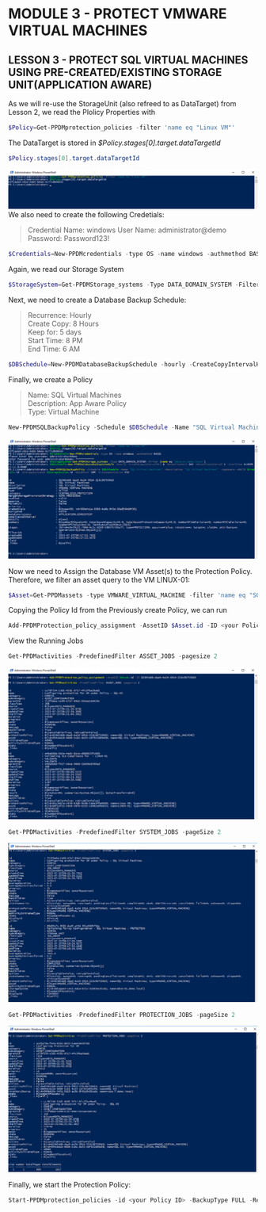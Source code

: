 # MODULE 3 - PROTECT VMWARE VIRTUAL MACHINES

## LESSON 3 - PROTECT SQL VIRTUAL MACHINES USING PRE-CREATED/EXISTING STORAGE UNIT(APPLICATION AWARE)

As we will re-use the StorageUnit (also refreed to as DataTarget) from Lesson 2, we read the Plolicy Properties with

```Powershell
$Policy=Get-PPDMprotection_policies -filter 'name eq "Linux VM"'
```

The DataTarget is stored in *$Policy.stages[0].target.dataTargetId*

```Powershell
$Policy.stages[0].target.dataTargetId
```
![Alt text](image-29.png)
We also need to create the following Credetials:

>Credential Name: windows
>User Name: administrator@demo
>Password: Password123!

```Powershell
$Credentials=New-PPDMcredentials -type OS -name windows -authmethod BASIC 
```

Again, we read our Storage System

```Powershell
$StorageSystem=Get-PPDMStorage_systems -Type DATA_DOMAIN_SYSTEM -Filter {name eq "ddve-01.demo.local"}
```

Next, we need to create a Database Backup Schedule:

>Recurrence: Hourly  
>Create Copy: 8 Hours  
>Keep for: 5 days  
>Start Time: 8 PM  
>End Time: 6 AM  

```Powershell
$DBSchedule=New-PPDMDatabaseBackupSchedule -hourly -CreateCopyIntervalHrs 8 -RetentionUnit DAY -RetentionInterval 5 -starttime 8:00PM -endtime 6:00AM
```

Finally, we create a Policy

>Name: SQL Virtual Machines  
>Description: App Aware Policy  
>Type: Virtual Machine  

```Powershell
New-PPDMSQLBackupPolicy -Schedule $DBSchedule -Name "SQL Virtual Machines" -Description "SQL Virtual Machines"  -AppAware -dbCID $Credentials.id -StorageSystemID $StorageSystem.id -DataMover SDM -SizeSegmentation VSS
```

![Alt text](image-30.png)

Now we need to Assign the Database VM Asset(s) to the Protection Policy. Therefore, we filter an asset query to the VM LINUX-01:

```Powershell
$Asset=Get-PPDMassets -type VMWARE_VIRTUAL_MACHINE -filter 'name eq "SQL-03"'
```

Copying the Policy Id from the Previously create Policy, we can run

```Powershell
Add-PPDMProtection_policy_assignment -AssetID $Asset.id -ID <your Policy ID>
```

View the Running Jobs

```Powershell
Get-PPDMactivities -PredefinedFilter ASSET_JOBS -pagesize 2
```

![Alt text](image-31.png)

```Powershell
Get-PPDMactivities -PredefinedFilter SYSTEM_JOBS -pageSize 2
```

![Alt text](image-32.png)

```Powershell
Get-PPDMactivities -PredefinedFilter PROTECTION_JOBS -pageSize 2
```

![Alt text](image-33.png)

Finally, we start the Protection Policy:

```Powershell
Start-PPDMprotection_policies -id <your Policy ID> -BackupType FULL -RetentionUnit DAY -RetentionInterval 2
```


